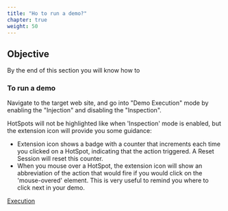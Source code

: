 ```yaml
---
title: "Ho to run a demo?"
chapter: true
weight: 50
---
```


## Objective

By the end of this section you will know how to 

### To run a demo

Navigate to the target web site, and go into "Demo Execution" mode by enabling the "Injection" and disabling the "Inspection". 

HotSpots will not be highlighted like when 'Inspection' mode is enabled, but the extension icon will provide you some guidance:

- Extension icon shows a badge with a counter that increments each time you clicked on a HotSpot, indicating that the action triggered. A Reset Session will reset this counter.
- When you mouse over a HotSpot, the extension icon will show an abbreviation of the action that would fire if you would click on the 'mouse-overed' element. This is very useful to remind you where to click next in your demo.


[Execution](https://youtu.be/M0Fov05ZdWU)


